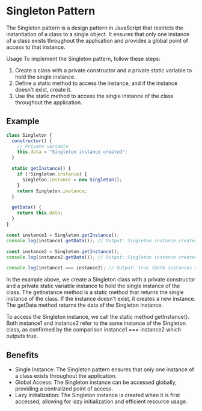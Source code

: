 # Singleton Pattern

The Singleton pattern is a design pattern in JavaScript that restricts the instantiation of a class to a single object. It ensures that only one instance of a class exists throughout the application and provides a global point of access to that instance.

Usage
To implement the Singleton pattern, follow these steps:

1. Create a class with a private constructor and a private static variable to hold the single instance.
2. Define a static method to access the instance, and if the instance doesn't exist, create it.
3. Use the static method to access the single instance of the class throughout the application.

## Example

```javascript
class Singleton {
  constructor() {
    // Private variable
    this.data = "Singleton instance created";
  }

  static getInstance() {
    if (!Singleton.instance) {
      Singleton.instance = new Singleton();
    }
    return Singleton.instance;
  }

  getData() {
    return this.data;
  }
}

const instance1 = Singleton.getInstance();
console.log(instance1.getData()); // Output: Singleton instance created

const instance2 = Singleton.getInstance();
console.log(instance2.getData()); // Output: Singleton instance created

console.log(instance1 === instance2); // Output: true (both instances are the same)
```

In the example above, we create a Singleton class with a private constructor and a private static variable instance to hold the single instance of the class. The getInstance method is a static method that returns the single instance of the class. If the instance doesn't exist, it creates a new instance. The getData method returns the data of the Singleton instance.

To access the Singleton instance, we call the static method getInstance(). Both instance1 and instance2 refer to the same instance of the Singleton class, as confirmed by the comparison instance1 === instance2 which outputs true.

## Benefits

- Single Instance: The Singleton pattern ensures that only one instance of a class exists throughout the application.
- Global Access: The Singleton instance can be accessed globally, providing a centralized point of access.
- Lazy Initialization: The Singleton instance is created when it is first accessed, allowing for lazy initialization and efficient resource usage.
